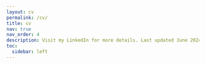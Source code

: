 ```yaml
---
layout: cv
permalink: /cv/
title: cv
nav: true
nav_order: 4
description: Visit my LinkedIn for more details. Last updated June 2024
toc:
  sidebar: left
---
```

